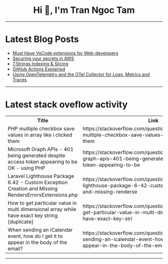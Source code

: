 <h1 align="center">Hi 👋, I'm Tran Ngoc Tam</h1>

---

# Latest Blog Posts 
<!-- BLOG-POST-LIST:START -->
- [Must Have VsCode extensions for Web-developers](https://dev.to/paul_freeman/must-have-vscode-extensions-for-web-developers-13ge)
- [Securing your secrets in AWS](https://dev.to/aws-builders/securing-your-secrets-in-aws-kh5)
- [7.Strings Indexing &amp; Slicing](https://dev.to/ranjith_jr_fbf2e375879b08/7strings-indexing-slicing-3pb2)
- [GitHub Actions Explained](https://dev.to/faizan711/github-actions-explained-3hkg)
- [Using OpenTelemetry and the OTel Collector for Logs, Metrics and Traces](https://dev.to/causely/using-opentelemetry-and-the-otel-collector-for-logs-metrics-and-traces-4nm8)
<!-- BLOG-POST-LIST:END -->

---

# Latest stack oveflow activity
<table>
  <tr><th>Title</th><th>Link</th></tr>
  <!-- STACKOVERFLOW:START --><tr><td>PHP multiple checkbox save values in array like i clicked them</td><td>https://stackoverflow.com/questions/78788258/php-multiple-checkbox-save-values-in-array-like-i-clicked-them</td></tr><tr><td>Microsoft Graph APIs - 401 being generated despite access token appearing to be OK - using PHP</td><td>https://stackoverflow.com/questions/78788130/microsoft-graph-apis-401-being-generated-despite-access-token-appearing-to-be</td></tr><tr><td>Laravel Lighthouse Package 6.42 - Custom Exception Creation and Missing RendersErrorsExtensions.php</td><td>https://stackoverflow.com/questions/78788118/laravel-lighthouse-package-6-42-custom-exception-creation-and-missing-renderse</td></tr><tr><td>How to get particular value in multi dimensional array while have exact key string [duplicate]</td><td>https://stackoverflow.com/questions/78788035/how-to-get-particular-value-in-multi-dimensional-array-while-have-exact-key-stri</td></tr><tr><td>When sending an iCalendar event, how do I get it to appear in the body of the email?</td><td>https://stackoverflow.com/questions/78787998/when-sending-an-icalendar-event-how-do-i-get-it-to-appear-in-the-body-of-the-em</td></tr><!-- STACKOVERFLOW:END -->
</table>

---


